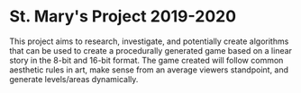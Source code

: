 # St. Mary's Project 2019-2020
This project aims to research, investigate, and potentially create algorithms that can be used to create a procedurally generated game based on a linear story in the 8-bit and 16-bit format. The game created will follow common aesthetic rules in art, make sense from an average viewers standpoint, and generate levels/areas dynamically. 
